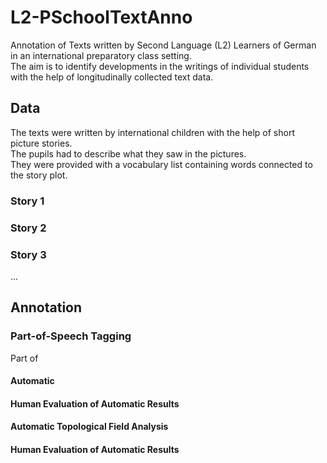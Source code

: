 # L2-PSchoolTextAnno

Annotation of Texts written by Second Language (L2) Learners of German in an international preparatory class setting.  
The aim is to identify developments in the writings of individual students with the help of longitudinally collected text data.

## Data

The texts were written by international children with the help of short picture stories.  
The pupils had to describe what they saw in the pictures.  
They were provided with a vocabulary list containing words connected to the story plot.

### Story 1

### Story 2

### Story 3

...

## Annotation

### Part-of-Speech Tagging

Part of 

#### Automatic

#### Human Evaluation of Automatic Results

#### Automatic Topological Field Analysis

#### Human Evaluation of Automatic Results
